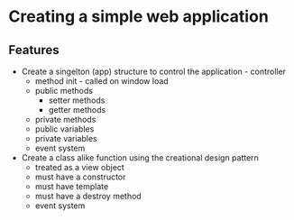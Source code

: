 # Creating a simple web application

## Features

* Create a singelton (app) structure to control the application - controller
  * method init - called on window load
  * public methods
    * setter methods
    * getter methods
  * private methods
  * public variables
  * private variables
  * event system
* Create a class alike function using the creational design pattern
  * treated as a view object
  * must have a constructor
  * must have template
  * must have a destroy method
  * event system
